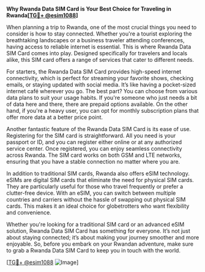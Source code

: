 **Why Rwanda Data SIM Card is Your Best Choice for Traveling in Rwanda[[TG💪+ @esim1088](https://t.me/s/esim1088)]**

When planning a trip to Rwanda, one of the most crucial things you need to consider is how to stay connected. Whether you're a tourist exploring the breathtaking landscapes or a business traveler attending conferences, having access to reliable internet is essential. This is where Rwanda Data SIM Card comes into play. Designed specifically for travelers and locals alike, this SIM card offers a range of services that cater to different needs.

For starters, the Rwanda Data SIM Card provides high-speed internet connectivity, which is perfect for streaming your favorite shows, checking emails, or staying updated with social media. It’s like having a pocket-sized internet café wherever you go. The best part? You can choose from various data plans to suit your usage habits. If you're someone who just needs a bit of data here and there, there are prepaid options available. On the other hand, if you're a heavy user, you can opt for monthly subscription plans that offer more data at a better price point.

Another fantastic feature of the Rwanda Data SIM Card is its ease of use. Registering for the SIM card is straightforward. All you need is your passport or ID, and you can register either online or at any authorized service center. Once registered, you can enjoy seamless connectivity across Rwanda. The SIM card works on both GSM and LTE networks, ensuring that you have a stable connection no matter where you are.

In addition to traditional SIM cards, Rwanda also offers eSIM technology. eSIMs are digital SIM cards that eliminate the need for physical SIM cards. They are particularly useful for those who travel frequently or prefer a clutter-free device. With an eSIM, you can switch between multiple countries and carriers without the hassle of swapping out physical SIM cards. This makes it an ideal choice for globetrotters who want flexibility and convenience.

Whether you're looking for a traditional SIM card or an advanced eSIM solution, Rwanda Data SIM Card has something for everyone. It’s not just about staying connected; it’s about making your journey smoother and more enjoyable. So, before you embark on your Rwandan adventure, make sure to grab a Rwanda Data SIM Card to keep you in touch with the world.

[[TG💪+ @esim1088](https://t.me/s/esim1088) ![Image](https://i.postimg.cc/Y0z9fWf4/image.png)]